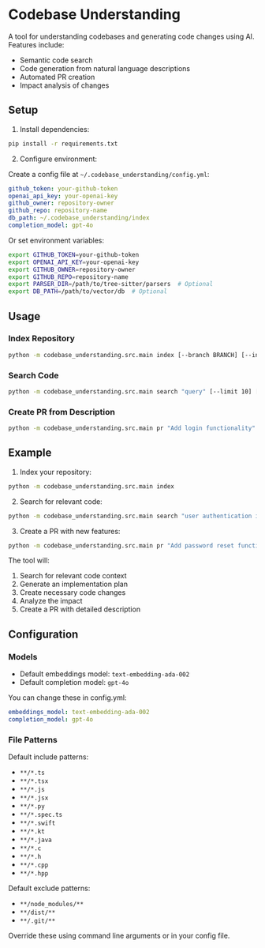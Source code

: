 # Codebase Understanding

A tool for understanding codebases and generating code changes using AI. Features include:
- Semantic code search
- Code generation from natural language descriptions
- Automated PR creation
- Impact analysis of changes

## Setup

1. Install dependencies:
```bash
pip install -r requirements.txt
```

2. Configure environment:

Create a config file at `~/.codebase_understanding/config.yml`:
```yaml
github_token: your-github-token
openai_api_key: your-openai-key
github_owner: repository-owner
github_repo: repository-name
db_path: ~/.codebase_understanding/index
completion_model: gpt-4o
```

Or set environment variables:
```bash
export GITHUB_TOKEN=your-github-token
export OPENAI_API_KEY=your-openai-key
export GITHUB_OWNER=repository-owner
export GITHUB_REPO=repository-name
export PARSER_DIR=/path/to/tree-sitter/parsers  # Optional
export DB_PATH=/path/to/vector/db  # Optional
```


## Usage

### Index Repository
```bash
python -m codebase_understanding.src.main index [--branch BRANCH] [--include "*.ts,*.py"] [--exclude "node_modules/**"]
```

### Search Code
```bash
python -m codebase_understanding.src.main search "query" [--limit 10] [--directory src/]
```

### Create PR from Description
```bash
python -m codebase_understanding.src.main pr "Add login functionality" --context-query "auth flow" --base-branch main
```

## Example

1. Index your repository:
```bash
python -m codebase_understanding.src.main index
```

2. Search for relevant code:
```bash
python -m codebase_understanding.src.main search "user authentication implementation"
```

3. Create a PR with new features:
```bash
python -m codebase_understanding.src.main pr "Add password reset functionality with email verification" --context-query "user authentication flow"
```

The tool will:
1. Search for relevant code context
2. Generate an implementation plan
3. Create necessary code changes
4. Analyze the impact
5. Create a PR with detailed description

## Configuration

### Models
- Default embeddings model: `text-embedding-ada-002`
- Default completion model: `gpt-4o`

You can change these in config.yml:
```yaml
embeddings_model: text-embedding-ada-002
completion_model: gpt-4o
```

### File Patterns
Default include patterns:
- `**/*.ts`
- `**/*.tsx`
- `**/*.js`
- `**/*.jsx`
- `**/*.py`
- `**/*.spec.ts`
- `**/*.swift`
- `**/*.kt`
- `**/*.java`
- `**/*.c`
- `**/*.h`
- `**/*.cpp`
- `**/*.hpp`

Default exclude patterns:
- `**/node_modules/**`
- `**/dist/**`
- `**/.git/**`

Override these using command line arguments or in your config file. 